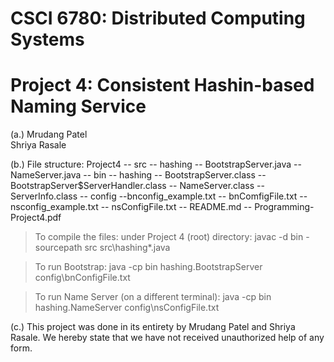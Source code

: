 CSCI 6780: Distributed Computing Systems
=================================================
Project 4: Consistent Hashin-based Naming Service
========================================

(a.)    Mrudang Patel          
        Shriya Rasale

(b.) File structure:
    Project4 
            -- src
                -- hashing
                    -- BootstrapServer.java
                    -- NameServer.java
            -- bin
                -- hashing
                    -- BootstrapServer.class
                    -- BootstrapServer$ServerHandler.class
                    -- NameServer.class
                    -- ServerInfo.class
            -- config
                --bnconfig_example.txt
                -- bnComfigFile.txt
                -- nsconfig_example.txt
                -- nsConfigFile.txt
            -- README.md
            -- Programming-Project4.pdf

> To compile the files:
under Project 4 (root) directory:
javac -d bin -sourcepath src src\hashing\*.java

> To run Bootstrap:
java -cp bin hashing.BootstrapServer config\bnConfigFile.txt

> To run Name Server (on a different terminal):
java -cp bin hashing.NameServer   config\nsConfigFile.txt

(c.)
This project was done in its entirety by Mrudang Patel and Shriya Rasale. We hereby 
state that we have not received unauthorized help of any form.
 

